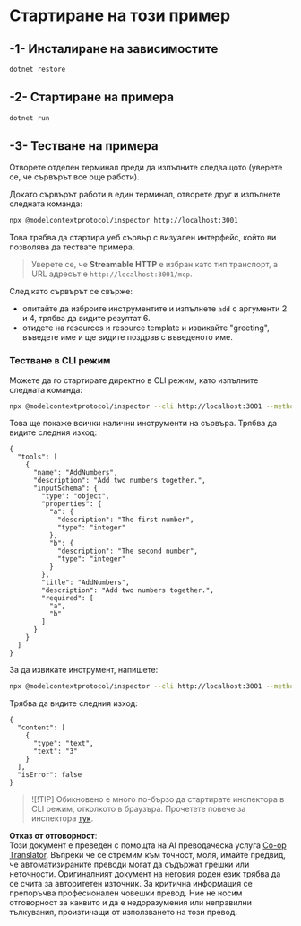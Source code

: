 <!--
CO_OP_TRANSLATOR_METADATA:
{
  "original_hash": "4eb6a48c54555c64b33c763fba3f2842",
  "translation_date": "2025-07-13T21:06:27+00:00",
  "source_file": "03-GettingStarted/06-http-streaming/solution/dotnet/README.md",
  "language_code": "bg"
}
-->
# Стартиране на този пример

## -1- Инсталиране на зависимостите

```bash
dotnet restore
```

## -2- Стартиране на примера

```bash
dotnet run
```

## -3- Тестване на примера

Отворете отделен терминал преди да изпълните следващото (уверете се, че сървърът все още работи).

Докато сървърът работи в един терминал, отворете друг и изпълнете следната команда:

```bash
npx @modelcontextprotocol/inspector http://localhost:3001
```

Това трябва да стартира уеб сървър с визуален интерфейс, който ви позволява да тествате примера.

> Уверете се, че **Streamable HTTP** е избран като тип транспорт, а URL адресът е `http://localhost:3001/mcp`.

След като сървърът се свърже:

- опитайте да изброите инструментите и изпълнете `add` с аргументи 2 и 4, трябва да видите резултат 6.
- отидете на resources и resource template и извикайте "greeting", въведете име и ще видите поздрав с въведеното име.

### Тестване в CLI режим

Можете да го стартирате директно в CLI режим, като изпълните следната команда:

```bash 
npx @modelcontextprotocol/inspector --cli http://localhost:3001 --method tools/list
```

Това ще покаже всички налични инструменти на сървъра. Трябва да видите следния изход:

```text
{
  "tools": [
    {
      "name": "AddNumbers",
      "description": "Add two numbers together.",
      "inputSchema": {
        "type": "object",
        "properties": {
          "a": {
            "description": "The first number",
            "type": "integer"
          },
          "b": {
            "description": "The second number",
            "type": "integer"
          }
        },
        "title": "AddNumbers",
        "description": "Add two numbers together.",
        "required": [
          "a",
          "b"
        ]
      }
    }
  ]
}
```

За да извикате инструмент, напишете:

```bash
npx @modelcontextprotocol/inspector --cli http://localhost:3001 --method tools/call --tool-name AddNumbers --tool-arg a=1 --tool-arg b=2
```

Трябва да видите следния изход:

```text
{
  "content": [
    {
      "type": "text",
      "text": "3"
    }
  ],
  "isError": false
}
```

> ![!TIP]
> Обикновено е много по-бързо да стартирате инспектора в CLI режим, отколкото в браузъра.
> Прочетете повече за инспектора [тук](https://github.com/modelcontextprotocol/inspector).

**Отказ от отговорност**:  
Този документ е преведен с помощта на AI преводаческа услуга [Co-op Translator](https://github.com/Azure/co-op-translator). Въпреки че се стремим към точност, моля, имайте предвид, че автоматизираните преводи могат да съдържат грешки или неточности. Оригиналният документ на неговия роден език трябва да се счита за авторитетен източник. За критична информация се препоръчва професионален човешки превод. Ние не носим отговорност за каквито и да е недоразумения или неправилни тълкувания, произтичащи от използването на този превод.